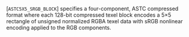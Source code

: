 [`ASTC5X5_SRGB_BLOCK`] specifies a four-component, ASTC
compressed format where each 128-bit compressed texel block encodes a
5×5 rectangle of unsigned normalized RGBA texel data with sRGB
nonlinear encoding applied to the RGB components.